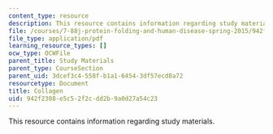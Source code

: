 ```yaml
---
content_type: resource
description: This resource contains information regarding study materials.
file: /courses/7-88j-protein-folding-and-human-disease-spring-2015/942f2308e5c52f2cdd2b9a0d27a54c23_MIT7_88JS15_Collagen.pdf
file_type: application/pdf
learning_resource_types: []
ocw_type: OCWFile
parent_title: Study Materials
parent_type: CourseSection
parent_uid: 3dcef3c4-558f-b1a1-6454-3df57ecd8a72
resourcetype: Document
title: Collagen
uid: 942f2308-e5c5-2f2c-dd2b-9a0d27a54c23
---
```

This resource contains information regarding study materials.

